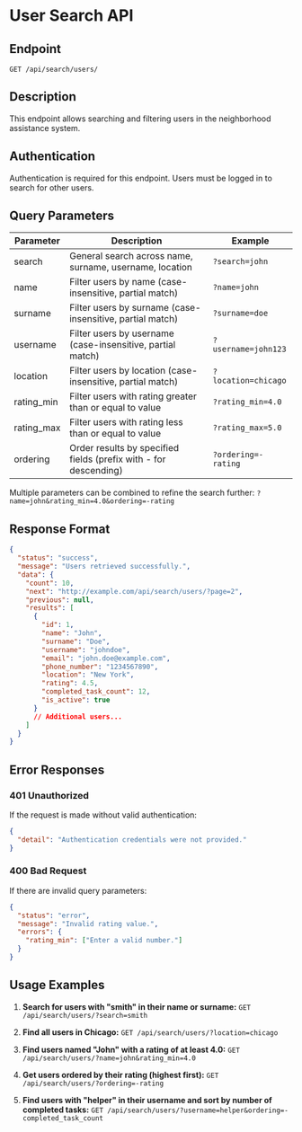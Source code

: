 # User Search API

## Endpoint

`GET /api/search/users/`

## Description

This endpoint allows searching and filtering users in the neighborhood assistance system.

## Authentication

Authentication is required for this endpoint. Users must be logged in to search for other users.

## Query Parameters

| Parameter  | Description                                                      | Example             |
| ---------- | ---------------------------------------------------------------- | ------------------- |
| search     | General search across name, surname, username, location          | `?search=john`      |
| name       | Filter users by name (case-insensitive, partial match)           | `?name=john`        |
| surname    | Filter users by surname (case-insensitive, partial match)        | `?surname=doe`      |
| username   | Filter users by username (case-insensitive, partial match)       | `?username=john123` |
| location   | Filter users by location (case-insensitive, partial match)       | `?location=chicago` |
| rating_min | Filter users with rating greater than or equal to value          | `?rating_min=4.0`   |
| rating_max | Filter users with rating less than or equal to value             | `?rating_max=5.0`   |
| ordering   | Order results by specified fields (prefix with - for descending) | `?ordering=-rating` |

Multiple parameters can be combined to refine the search further:
`?name=john&rating_min=4.0&ordering=-rating`

## Response Format

```json
{
  "status": "success",
  "message": "Users retrieved successfully.",
  "data": {
    "count": 10,
    "next": "http://example.com/api/search/users/?page=2",
    "previous": null,
    "results": [
      {
        "id": 1,
        "name": "John",
        "surname": "Doe",
        "username": "johndoe",
        "email": "john.doe@example.com",
        "phone_number": "1234567890",
        "location": "New York",
        "rating": 4.5,
        "completed_task_count": 12,
        "is_active": true
      }
      // Additional users...
    ]
  }
}
```

## Error Responses

### 401 Unauthorized

If the request is made without valid authentication:

```json
{
  "detail": "Authentication credentials were not provided."
}
```

### 400 Bad Request

If there are invalid query parameters:

```json
{
  "status": "error",
  "message": "Invalid rating value.",
  "errors": {
    "rating_min": ["Enter a valid number."]
  }
}
```

## Usage Examples

1. **Search for users with "smith" in their name or surname:**
   `GET /api/search/users/?search=smith`

2. **Find all users in Chicago:**
   `GET /api/search/users/?location=chicago`

3. **Find users named "John" with a rating of at least 4.0:**
   `GET /api/search/users/?name=john&rating_min=4.0`

4. **Get users ordered by their rating (highest first):**
   `GET /api/search/users/?ordering=-rating`

5. **Find users with "helper" in their username and sort by number of completed tasks:**
   `GET /api/search/users/?username=helper&ordering=-completed_task_count`
